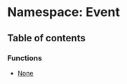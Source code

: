# Namespace: Event

## Table of contents

### Functions

* [None](/en/auto-docs/utils/functions/Event.None.md)
